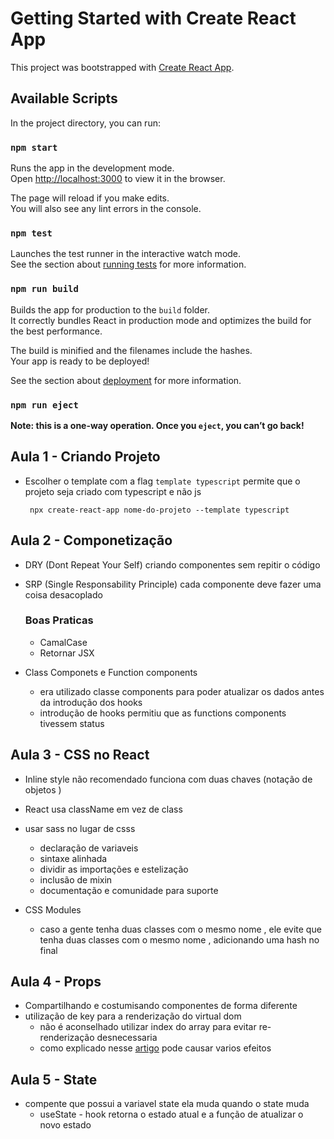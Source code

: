 # Getting Started with Create React App

This project was bootstrapped with [Create React App](https://github.com/facebook/create-react-app).

## Available Scripts

In the project directory, you can run:

### `npm start`

Runs the app in the development mode.\
Open [http://localhost:3000](http://localhost:3000) to view it in the browser.

The page will reload if you make edits.\
You will also see any lint errors in the console.

### `npm test`

Launches the test runner in the interactive watch mode.\
See the section about [running tests](https://facebook.github.io/create-react-app/docs/running-tests) for more information.

### `npm run build`

Builds the app for production to the `build` folder.\
It correctly bundles React in production mode and optimizes the build for the best performance.

The build is minified and the filenames include the hashes.\
Your app is ready to be deployed!

See the section about [deployment](https://facebook.github.io/create-react-app/docs/deployment) for more information.

### `npm run eject`

**Note: this is a one-way operation. Once you `eject`, you can’t go back!**


## Aula 1 - Criando Projeto
- Escolher o template com a flag `template typescript` permite que o projeto seja criado com typescript e não js
   ```
    npx create-react-app nome-do-projeto --template typescript 
  ```

## Aula 2 - Componetização
- DRY (Dont Repeat Your Self) criando componentes sem repitir o código
- SRP (Single Responsability Principle) cada componente deve fazer uma coisa desacoplado

    ### Boas Praticas
    - CamalCase
    - Retornar JSX
- Class Componets e Function components
  - era utilizado classe components para poder atualizar os dados antes da introdução dos hooks 
  - introdução de hooks permitiu que as functions components tivessem status


## Aula 3 - CSS no React
- Inline style não recomendado funciona com duas chaves (notação de objetos )
- React usa className em vez de class
- usar sass no lugar de csss
  - declaração de variaveis
  - sintaxe alinhada
  - dividir as importações e estelização
  - inclusão de mixin
  - documentação e comunidade para suporte

- CSS Modules
  - caso a gente tenha duas classes com o mesmo nome , ele evite que tenha duas classes com o mesmo nome , adicionando uma hash no final


## Aula 4 - Props
- Compartilhando e costumisando componentes de forma diferente
- utilização de key para a renderização do virtual dom
  - não é aconselhado utilizar index do array para evitar re-renderização desnecessaria
  - como explicado nesse [artigo](https://robinpokorny.com/blog/index-as-a-key-is-an-anti-pattern/) pode causar varios efeitos

## Aula 5 - State
- compente que possui a variavel state ela muda quando o state muda
  - useState - hook retorna o estado atual e a função de atualizar o novo estado
  